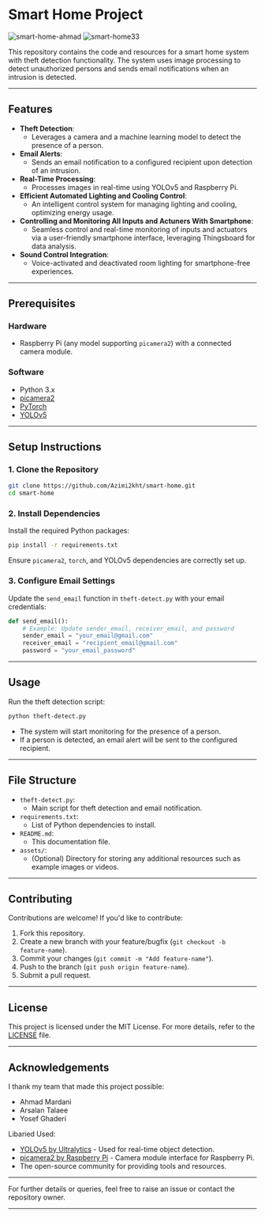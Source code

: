 
# Smart Home Project
![smart-home-ahmad](https://github.com/user-attachments/assets/74f9eba9-c7b4-4e62-8434-a96f8c5deb0d)
![smart-home33](https://github.com/user-attachments/assets/90e76188-4864-46bb-9cfc-6cff06727b1a)

This repository contains the code and resources for a smart home system with theft detection functionality. The system uses image processing to detect unauthorized persons and sends email notifications when an intrusion is detected.

---

## Features

- **Theft Detection**: 
  - Leverages a camera and a machine learning model to detect the presence of a person.
- **Email Alerts**:
  - Sends an email notification to a configured recipient upon detection of an intrusion.
- **Real-Time Processing**:
  - Processes images in real-time using YOLOv5 and Raspberry Pi.
- **Efficient Automated Lighting and Cooling Control**:
  - An intelligent control system for managing lighting and cooling, optimizing energy usage.
- **Controlling and Monitoring All Inputs and Actuners With Smartphone**:
  - Seamless control and real-time monitoring of inputs and actuators via a user-friendly smartphone interface, leveraging Thingsboard for data analysis.
- **Sound Control Integration**:
  - Voice-activated and deactivated room lighting for smartphone-free experiences.
---

## Prerequisites

### Hardware
- Raspberry Pi (any model supporting `picamera2`) with a connected camera module.

### Software
- Python 3.x
- [picamera2](https://github.com/raspberrypi/picamera2)
- [PyTorch](https://pytorch.org/)
- [YOLOv5](https://github.com/ultralytics/yolov5)

---

## Setup Instructions

### 1. Clone the Repository
```bash
git clone https://github.com/Azimi2kht/smart-home.git
cd smart-home
```

### 2. Install Dependencies
Install the required Python packages:
```bash
pip install -r requirements.txt
```
Ensure `picamera2`, `torch`, and YOLOv5 dependencies are correctly set up.

### 3. Configure Email Settings
Update the `send_email` function in `theft-detect.py` with your email credentials:
```python
def send_email():
    # Example: Update sender_email, receiver_email, and password
    sender_email = "your_email@gmail.com"
    receiver_email = "recipient_email@gmail.com"
    password = "your_email_password"
```

---

## Usage

Run the theft detection script:
```bash
python theft-detect.py
```

- The system will start monitoring for the presence of a person.
- If a person is detected, an email alert will be sent to the configured recipient.

---

## File Structure

- `theft-detect.py`:
  - Main script for theft detection and email notification.
- `requirements.txt`:
  - List of Python dependencies to install.
- `README.md`:
  - This documentation file.
- `assets/`:
  - (Optional) Directory for storing any additional resources such as example images or videos.

---

## Contributing

Contributions are welcome! If you'd like to contribute:
1. Fork this repository.
2. Create a new branch with your feature/bugfix (`git checkout -b feature-name`).
3. Commit your changes (`git commit -m "Add feature-name"`).
4. Push to the branch (`git push origin feature-name`).
5. Submit a pull request.

---

## License

This project is licensed under the MIT License. For more details, refer to the [LICENSE](LICENSE) file.

---

## Acknowledgements
I thank my team that made this project possible:
- Ahmad Mardani
- Arsalan Talaee
- Yosef Ghaderi

Libaried Used:
- [YOLOv5 by Ultralytics](https://github.com/ultralytics/yolov5) - Used for real-time object detection.
- [picamera2 by Raspberry Pi](https://github.com/raspberrypi/picamera2) - Camera module interface for Raspberry Pi.
- The open-source community for providing tools and resources.

---

For further details or queries, feel free to raise an issue or contact the repository owner.

---
